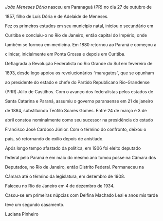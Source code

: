 

*João Meneses Dória* nasceu em Paranaguá (PR) no dia 27 de outubro de

1857, filho de Luís Dória e de Adelaide de Meneses.



Fez os primeiros estudos em seu município natal, iniciou o secundário em

Curitiba e concluiu-o no Rio de Janeiro, então capital do Império, onde

também se formou em medicina. Em 1880 retornou ao Paraná e começou a

clinicar, inicialmente em Ponta Grossa e depois em Curitiba.



Deflagrada a Revolução Federalista no Rio Grande do Sul em fevereiro de

1893, desde logo apoiou os revolucionários “maragatos”, que se opunham

ao presidente do estado e chefe do Partido Republicano Rio-Grandense

(PRR) Júlio de Castilhos. Com o avanço dos federalistas pelos estados de

Santa Catarina e Paraná, assumiu o governo paranaense em 21 de janeiro

de 1894, substituindo Teófilo Soares Gomes. Entre 24 de março e 3 de

abril constou nominalmente como seu sucessor na presidência do estado

Francisco José Cardoso Júnior. Com o término do confronto, deixou o

país, só retornando do exílio depois de anistiado.



Após longo tempo afastado da política, em 1906 foi eleito deputado

federal pelo Paraná e em maio do mesmo ano tomou posse na Câmara dos

Deputados, no Rio de Janeiro, então Distrito Federal. Permaneceu na

Câmara até o término da legislatura, em dezembro de 1908.



Faleceu no Rio de Janeiro em 4 de dezembro de 1934.



Casou-se em primeiras núpcias com Delfina Machado Leal e anos mis tarde

teve um segundo casamento.



Luciana Pinheiro



